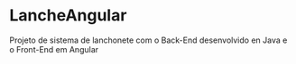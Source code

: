 # LancheAngular
Projeto de sistema de lanchonete com o Back-End desenvolvido en Java e o Front-End em Angular

